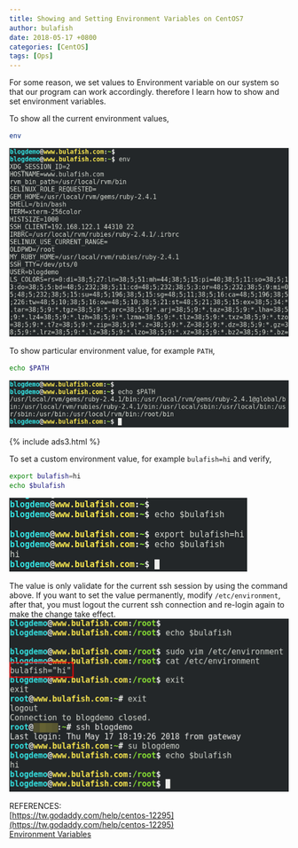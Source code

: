 ```yaml
---
title: Showing and Setting Environment Variables on CentOS7
author: bulafish
date: 2018-05-17 +0800
categories: [CentOS]
tags: [Ops]
---
```


For some reason, we set values to Environment variable on our system so that our program can work accordingly.  therefore I learn how to show and set environment variables.

To show all the current environment values,
```bash
env
```
![env](/assets/img/2018051711.png)

To show particular environment value, for example `PATH`,
```bash
echo $PATH
```
![env](/assets/img/2018051712.png)

{% include ads3.html %}

To set a custom environment value, for example `bulafish=hi` and verify,
```bash
export bulafish=hi
echo $bulafish
```
![env](/assets/img/2018051713.png)

The value is only validate for the current ssh session by using the command above.  If you want to set the value permanently, modify `/etc/environment`, after that, you must logout the current ssh connection and re-login again to make the change take effect.  
![env](/assets/img/2018051714.png)

REFERENCES:  
[https://tw.godaddy.com/help/centos-12295](https://tw.godaddy.com/help/centos-12295)  
[Environment Variables](https://www.centoshowtos.org/environment-variables/)
